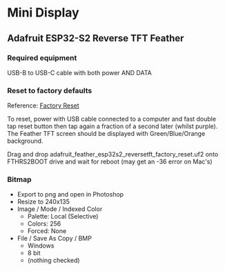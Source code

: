# Mini Display

## Adafruit ESP32-S2 Reverse TFT Feather

### Required equipment

USB-B to USB-C cable with both power AND DATA

### Reset to factory defaults

Reference: [Factory Reset](https://learn.adafruit.com/esp32-s2-reverse-tft-feather/factory-reset)

To reset, power with USB cable connected to a computer and fast double tap reset button then tap again a fraction of a second later (whilst purple).  The Feather TFT screen should be displayed with Green/Blue/Orange background.

Drag and drop adafruit_feather_esp32s2_reversetft_factory_reset.uf2 onto FTHRS2BOOT drive and wait for reboot (may get an -36 error on Mac's)

### Bitmap

* Export to png and open in Photoshop
* Resize to 240x135
* Image / Mode / Indexed Color
	* Palette: Local (Selective)
	* Colors: 256
	* Forced: None
* File / Save As Copy / BMP
	* Windows
	* 8 bit
	* (nothing checked)